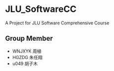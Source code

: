 # JLU_SoftwareCC
A Project for JLU Software Comprehensive Course

## Group Member

* WNJXYK 周植
* HGZDG 朱任翔
* u049 胡子木
